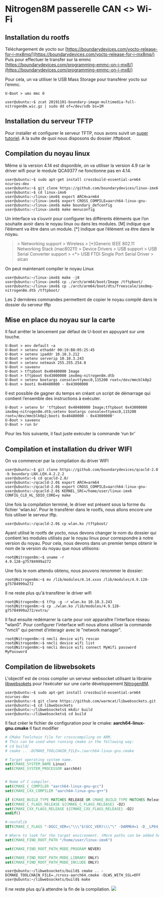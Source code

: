 # Nitrogen8M passerelle CAN <> Wi-Fi

## Installation du rootfs
Téléchargement de yocto sur [https://boundarydevices.com/yocto-release-for-i-mx8mq/](https://boundarydevices.com/yocto-release-for-i-mx8mq/)
Puis pour effectuer le transfer sur la emmc [https://boundarydevices.com/programming-emmc-on-i-mx8/](https://boundarydevices.com/programming-emmc-on-i-mx8/)

Pour cela, un va utiliser le USB Mass Storage pour transférer yocto sur l’emmc.
```shell
U-Boot > ums mmc 0
```
```shell
user@ubuntu:~$ zcat 20191101-boundary-image-multimedia-full-nitrogen8m.wic.gz | sudo dd of=/dev/sdb bs=1M
```

## Installation du serveur TFTP
Pour installer et configurer le serveur TFTP, nous avons suivit un [super tutoriel](https://mohammadthalif.wordpress.com/2010/03/05/installing-and-testing-tftpd-in-ubuntudebian/).
A la suite de quoi nous disposons du dossier /tftpboot.

## Compilation du noyau linux

Même si la version 4.14 est disponible, on va utiliser la version 4.9 car le driver wifi pour le module QCA9377 ne fonctionne pas en 4.14.

```shell
user@ubuntu:~$ sudo apt-get install crossbuild-essential-arm64 ncurses-dev
user@ubuntu:~$ git clone https://github.com/boundarydevices/linux-imx6
user@ubuntu:~$ cd linux-imx6
user@ubuntu:~/linux-imx6$ export ARCH=arm64
user@ubuntu:~/linux-imx6$ export CROSS_COMPILE=aarch64-linux-gnu-
user@ubuntu:~/linux-imx6$ make boundary_defconfig
user@ubuntu:~/linux-imx6$ make menuconfig
```
Un interface va s’ouvrir pour configurer les différents éléments que l’on souhaite avoir dans le noyau linux ou dans les modules. [M] indique que l’élément va être dans un module. [*] indique que l’élément va être dans le noyau.
> \> Networking support > Wireless > [*]Generic IEEE 802.11 Networking Stack (mac80211)
> \> Device Drivers > USB support > USB Serial Converter support > <\*>  USB FTDI Single Port Serial Driver
>  \> slcan

On peut maintenant compiler le noyau Linux
```shell
user@ubuntu:~/linux-imx6$ make -j8
user@ubuntu:~/linux-imx6$ cp ./arch/arm64/boot/Image /tftpboot/
user@ubuntu:~/linux-imx6$ cp ./arch/arm64/boot/dts/freescale/imx8mq-nitrogen8m.dtb /tftpboot/
```
Les 2 dernières commandes permettent de copier le noyau compilé dans le dossier du serveur tftp

## Mise en place du noyau sur la carte
Il faut arrêter le lancement par défaut de U-boot en appuyant sur une touche.

```shell
U-Boot > env default –a
U-Boot > setenv ethaddr 00:19:B8:05:25:45
U-Boot > setenv ipaddr 10.10.3.212
U-Boot > setenv serverip 10.10.3.243
U-Boot > setenv netmask 255.255.254.0
U-Boot > saveenv
U-Boot > tftpboot 0x40480000 Image
U-Boot > tftpboot 0x43000000 imx8mq-nitrogen8m.dtb
U-Boot > setenv bootargs console=ttymxc0,115200 root=/dev/mmcblk0p2
U-Boot > booti 0x40480000 - 0x43000000
```
Il est possible de gagner du temps en créant un script de démarrage qui contient l’ensemble des instructions à exécuter.
```shell
U-Boot > setenv br 'tftpboot 0x40480000 Image;tftpboot 0x43000000 imx8mq-nitrogen8m.dtb;setenv bootargs console=ttymxc0,115200 root=/dev/mmcblk0p2;booti 0x40480000 - 0x43000000'
U-Boot > saveenv
U-Boot > run br
```
Pour les fois suivante, il faut juste exécuter la commande ‘run br’

## Compilation et installation du driver WIFI
On va commencer par la compilation du driver WIFI
```shell
user@ubuntu:~$ git clone https://github.com/boundarydevices/qcacld-2.0 -b boundary-LNX.LEH.4.2.2.2
user@ubuntu:~$ cd qcacld-2.0/
user@ubuntu:~/qcacld-2.0$ export ARCH=arm64
user@ubuntu:~/qcacld-2.0$ export CROSS_COMPILE=aarch64-linux-gnu-
user@ubuntu:~/qcacld-2.0$ KERNEL_SRC=/home/user/linux-imx6 CONFIG_CLD_HL_SDIO_CORE=y make
```
Une fois la compilation terminé, le driver est présent sous la forme du fichier 'wlan.ko'. Pour le transférer dans le rootfs, nous allons encore une fois utiliser le serveur tftp.
```shell
user@ubuntu:~/qcacld-2.0$ cp wlan.ko /tftpboot/
```
Ayant utilisé le rootfs de yocto, nous devons changer le nom du dossier qui contient les modules utilisés par le noyau linux pour correspondre à notre version du noyau.
Pour cela, nous devons dans un premier temps obtenir le nom de la version du noyau que nous utilisons:
```shell
root@Nitrogen8m:~$ uname -r
4.9.128-g75784999a272
```
Une fois le nom attendu obtenu, nous pouvons renommer le dossier:
```shell
root@Nitrogen8m:~$ mv /lib/modules/4.14.xxxx /lib/modules/4.9.128-g75784999a272
``` 
Il ne reste plus qu'à transférer le driver wifi 
```shell
root@Nitrogen8m:~$ tftp -g -r wlan.ko 10.10.3.243
root@Nitrogen8m:~$ cp ./wlan.ko /lib/modules/4.9.128-g75784999a272/extra/
``` 
Il faut ensuite redémarrer la carte pour voir apparaître l'interface réseau "wlan0". Pour configurer l'interface wifi nous allons utiliser la commande "nmcli" qui permet d’interagir avec le "network manager".
```shell
root@Nitrogen8m:~$ nmcli device wifi rescan
root@Nitrogen8m:~$ nmcli device wifi list
root@Nitrogen8m:~$ nmcli device wifi connect MyWifi password MyPassword
```

## Compilation de libwebsokets

L'objectif est de cross compiler un serveur websocket utilisant la librairie [libwebsokets](https://github.com/warmcat/libwebsockets) pour l’exécuter sur une carte développement [Nitrogen8M](https://boundarydevices.com/product/nitrogen8m/).

```shell
user@ubuntu:~$ sudo apt-get install crossbuild-essential-arm64 ncurses-dev
user@ubuntu:~$ git clone https://github.com/warmcat/libwebsockets.git
user@ubuntu:~$ cd libwebsockets
user@ubuntu:~/libwebsockets$ mkdir build
user@ubuntu:~/libwebsockets$ cd build
```
Il faut créer le fichier de configuration pour le cmake: **aarch64-linux-gnu.cmake**
Il faut modifier 
```CMake
# CMake Toolchain file for crosscompiling on ARM.
# This can be used when running cmake in the following way:
# cd build/
# cmake .. -DCMAKE_TOOLCHAIN_FILE=./aarch64-linux-gnu.cmake

# Target operating system name.
set(CMAKE_SYSTEM_NAME Linux)
set(CMAKE_SYSTEM_PROCESSOR aarch64)


# Name of C compiler.
set(CMAKE_C_COMPILER "aarch64-linux-gnu-gcc")
set(CMAKE_CXX_COMPILER "aarch64-linux-gnu-g++")

if (CMAKE_BUILD_TYPE MATCHES RELEASE OR CMAKE_BUILD_TYPE MATCHES Release OR CMAKE_BUILD_TYPE MATCHES release)
set(CMAKE_C_FLAGS_RELEASE ${CMAKE_C_FLAGS_RELEASE} -O2)
set(CMAKE_CXX_FLAGS_RELEASE ${CMAKE_CXX_FLAGS_RELEASE} -O2)
endif()

#-nostdlib
SET(CMAKE_C_FLAGS "-DGCC_VER=\"\\\"$(GCC_VER)\\\"\" -DARM64=1 -D__LP64__=1 -Os -g3 -fpie -mstrict-align -DOPTEE_DEV_KIT=../../../../out/arm-plat-hikey/export-ta_arm64/include -I../../../../lib/libutee/include -fPIC -ffunction-sections -fdata-sections -I../../../../core/include" CACHE STRING "" FORCE)

# Where to look for the target environment. (More paths can be added here)
set(CMAKE_FIND_ROOT_PATH "/home/user/linux-imx6")

set(CMAKE_FIND_ROOT_PATH_MODE_PROGRAM NEVER)

set(CMAKE_FIND_ROOT_PATH_MODE_LIBRARY ONLY)
set(CMAKE_FIND_ROOT_PATH_MODE_INCLUDE ONLY)
```

```shell
user@ubuntu:~/libwebsockets/build$ cmake .. -DCMAKE_TOOLCHAIN_FILE=./cross-aarch64.cmake -DLWS_WITH_SSL=OFF
user@ubuntu:~/libwebsockets/build$ make
```
Il ne reste plus qu'à attendre la fin de la compilation.
![](https://lh3.googleusercontent.com/fNW79bmHwaT3bNmBuQoCa88_g3S0UaDPd8tWC7rsy8bXDw-crZDfREevy-KIk4x5hRt_-4JwT4YifkKE9iRnDe8OrTC10WKxn9kFwVCQ9Nkw8QBsTbWVhJcgEV3WaeOnbxs_kp6n)
